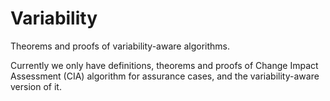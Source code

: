 # Variability
Theorems and proofs of variability-aware algorithms.

Currently we only have definitions, theorems and proofs of Change Impact Assessment (CIA) algorithm for assurance cases, and the variability-aware version of it.
